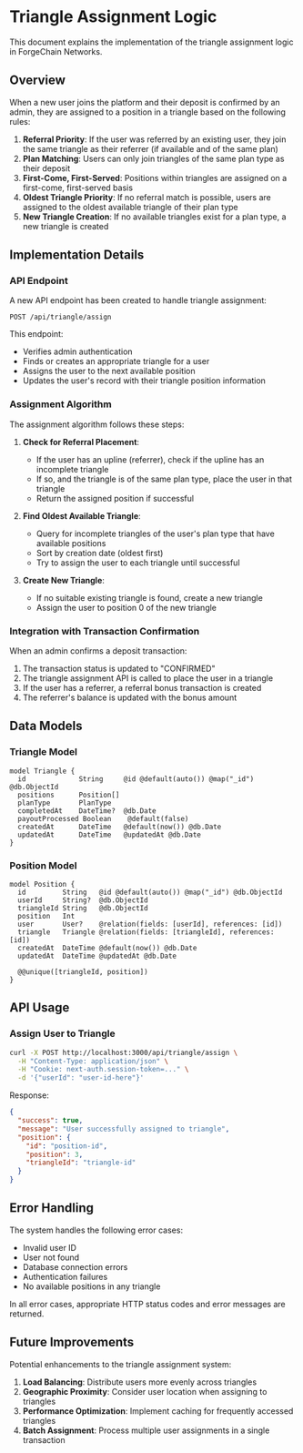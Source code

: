 # Triangle Assignment Logic

This document explains the implementation of the triangle assignment logic in ForgeChain Networks.

## Overview

When a new user joins the platform and their deposit is confirmed by an admin, they are assigned to a position in a triangle based on the following rules:

1. **Referral Priority**: If the user was referred by an existing user, they join the same triangle as their referrer (if available and of the same plan)
2. **Plan Matching**: Users can only join triangles of the same plan type as their deposit
3. **First-Come, First-Served**: Positions within triangles are assigned on a first-come, first-served basis
4. **Oldest Triangle Priority**: If no referral match is possible, users are assigned to the oldest available triangle of their plan type
5. **New Triangle Creation**: If no available triangles exist for a plan type, a new triangle is created

## Implementation Details

### API Endpoint

A new API endpoint has been created to handle triangle assignment:

```
POST /api/triangle/assign
```

This endpoint:
- Verifies admin authentication
- Finds or creates an appropriate triangle for a user
- Assigns the user to the next available position
- Updates the user's record with their triangle position information

### Assignment Algorithm

The assignment algorithm follows these steps:

1. **Check for Referral Placement**:
   - If the user has an upline (referrer), check if the upline has an incomplete triangle
   - If so, and the triangle is of the same plan type, place the user in that triangle
   - Return the assigned position if successful

2. **Find Oldest Available Triangle**:
   - Query for incomplete triangles of the user's plan type that have available positions
   - Sort by creation date (oldest first)
   - Try to assign the user to each triangle until successful

3. **Create New Triangle**:
   - If no suitable existing triangle is found, create a new triangle
   - Assign the user to position 0 of the new triangle

### Integration with Transaction Confirmation

When an admin confirms a deposit transaction:
1. The transaction status is updated to "CONFIRMED"
2. The triangle assignment API is called to place the user in a triangle
3. If the user has a referrer, a referral bonus transaction is created
4. The referrer's balance is updated with the bonus amount

## Data Models

### Triangle Model

```prisma
model Triangle {
  id             String     @id @default(auto()) @map("_id") @db.ObjectId
  positions      Position[]
  planType       PlanType
  completedAt    DateTime?  @db.Date
  payoutProcessed Boolean    @default(false)
  createdAt      DateTime   @default(now()) @db.Date
  updatedAt      DateTime   @updatedAt @db.Date
}
```

### Position Model

```prisma
model Position {
  id         String   @id @default(auto()) @map("_id") @db.ObjectId
  userId     String?  @db.ObjectId
  triangleId String   @db.ObjectId
  position   Int
  user       User?    @relation(fields: [userId], references: [id])
  triangle   Triangle @relation(fields: [triangleId], references: [id])
  createdAt  DateTime @default(now()) @db.Date
  updatedAt  DateTime @updatedAt @db.Date

  @@unique([triangleId, position])
}
```

## API Usage

### Assign User to Triangle

```bash
curl -X POST http://localhost:3000/api/triangle/assign \
  -H "Content-Type: application/json" \
  -H "Cookie: next-auth.session-token=..." \
  -d '{"userId": "user-id-here"}'
```

Response:
```json
{
  "success": true,
  "message": "User successfully assigned to triangle",
  "position": {
    "id": "position-id",
    "position": 3,
    "triangleId": "triangle-id"
  }
}
```

## Error Handling

The system handles the following error cases:
- Invalid user ID
- User not found
- Database connection errors
- Authentication failures
- No available positions in any triangle

In all error cases, appropriate HTTP status codes and error messages are returned.

## Future Improvements

Potential enhancements to the triangle assignment system:
1. **Load Balancing**: Distribute users more evenly across triangles
2. **Geographic Proximity**: Consider user location when assigning to triangles
3. **Performance Optimization**: Implement caching for frequently accessed triangles
4. **Batch Assignment**: Process multiple user assignments in a single transaction